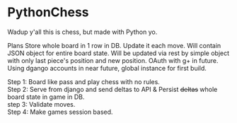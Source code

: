 # PythonChess
Wadup y'all this is chess, but made with Python yo.

Plans
  Store whole board in 1 row in DB.  Update it each move.  Will contain JSON object for entire board state. 
  Will be updated via rest by simple object with only last piece's position and new position.
  OAuth with g+ in future.  Using dgango accounts in near future, global instance for first build.
  
  
  Step 1: Board like pass and play chess with no rules.  
  Step 2: Serve from django and send deltas to API & Persist ~~deltas~~ whole board state in  game in DB.  
  step 3: Validate moves.  
  Step 4: Make games session based.  
